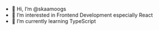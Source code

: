 - 👋 Hi, I’m @skaamoogs
- 👀 I’m interested in Frontend Development especially React
- 🌱 I’m currently learning TypeScript

<!---
skaamoogs/skaamoogs is a ✨ special ✨ repository because its `README.md` (this file) appears on your GitHub profile.
You can click the Preview link to take a look at your changes.
--->

